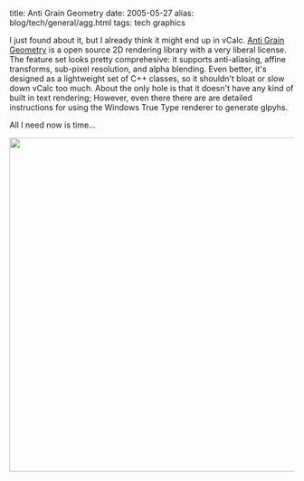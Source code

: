 title: Anti Grain Geometry
date: 2005-05-27
alias: blog/tech/general/agg.html
tags: tech graphics

I just found about it, but I already think it might end up in vCalc.  <a 
href="http://www.antigrain.com/">Anti Grain Geometry</a> is a open source 2D rendering library with a 
very liberal license. The feature set looks pretty comprehesive: it supports anti-aliasing, affine 
transforms, sub-pixel resolution, and alpha blending. Even better, it's designed as a lightweight set of 
C++ classes, so it shouldn't bloat or slow down vCalc too much. About the only hole is that it doesn't 
have any kind of built in text rendering; However, even there there are are detailed instructions for 
using the Windows True Type renderer to generate glpyhs.

All I need now is time... 

<img src="http://www.antigrain.com/demo/graph_test.gif" width="613" height="591">

